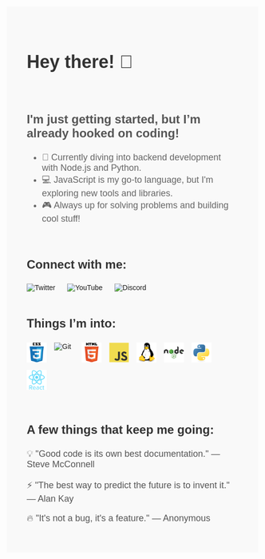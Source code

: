 <!-- Profile Section -->
<section id="profile" style="font-family: Arial, sans-serif; text-align: left; background-color: #f9f9f9; padding: 40px;">
    <h1 style="font-size: 36px; color: #333;">Hey there! 👋</h1>
  <br>
    <h3 style="font-size: 24px; color: #555;">I'm just getting started, but I’m already hooked on coding!</h3>
    <div style="font-size: 18px; color: #666;">
        <ul>
            <li>🚀 Currently diving into backend development with Node.js and Python.</li>
            <li>💻 JavaScript is my go-to language, but I'm exploring new tools and libraries.</li>
            <li>🎮 Always up for solving problems and building cool stuff!</li>
        </ul>
    </div>
  <br>
    <h3 style="font-size: 24px; color: #333;">Connect with me:</h3>
    <div>
        <a href="https://twitter.com/siddharthlamsal" target="blank" style="margin-right: 20px; text-decoration: none;">
            <img src="https://raw.githubusercontent.com/rahuldkjain/github-profile-readme-generator/master/src/images/icons/Social/twitter.svg" alt="Twitter" height="30" width="30"/>
        </a>
        <a href="https://www.youtube.com/@analystsid" target="blank" style="margin-right: 20px; text-decoration: none;">
            <img src="https://raw.githubusercontent.com/rahuldkjain/github-profile-readme-generator/master/src/images/icons/Social/youtube.svg" alt="YouTube" height="30" width="30"/>
        </a>
        <a href="https://discord.gg/773178138909343755" target="blank" style="margin-right: 20px; text-decoration: none;">
            <img src="https://raw.githubusercontent.com/rahuldkjain/github-profile-readme-generator/master/src/images/icons/Social/discord.svg" alt="Discord" height="30" width="30"/>
        </a>
    </div>
  <br>
    <h3 style="font-size: 24px; color: #333;">Things I’m into:</h3>
    <div style="display: flex; flex-wrap: wrap; gap: 15px;">
        <img src="https://raw.githubusercontent.com/devicons/devicon/master/icons/css3/css3-original-wordmark.svg" alt="CSS3" width="40" height="40"/>
        <img src="https://www.vectorlogo.zone/logos/git-scm/git-scm-icon.svg" alt="Git" width="40" height="40"/>
        <img src="https://raw.githubusercontent.com/devicons/devicon/master/icons/html5/html5-original-wordmark.svg" alt="HTML5" width="40" height="40"/>
        <img src="https://raw.githubusercontent.com/devicons/devicon/master/icons/javascript/javascript-original.svg" alt="JavaScript" width="40" height="40"/>
        <img src="https://raw.githubusercontent.com/devicons/devicon/master/icons/linux/linux-original.svg" alt="Linux" width="40" height="40"/>
        <img src="https://raw.githubusercontent.com/devicons/devicon/master/icons/nodejs/nodejs-original-wordmark.svg" alt="Node.js" width="40" height="40"/>
        <img src="https://raw.githubusercontent.com/devicons/devicon/master/icons/python/python-original.svg" alt="Python" width="40" height="40"/>
        <img src="https://raw.githubusercontent.com/devicons/devicon/master/icons/react/react-original-wordmark.svg" alt="React" width="40" height="40"/>
    </div>
  <br><br>
    <h3 style="font-size: 24px; color: #333;">A few things that keep me going:</h3>
    <div style="font-size: 18px; color: #555;">
        <p>💡 "Good code is its own best documentation." — Steve McConnell</p>
        <p>⚡ "The best way to predict the future is to invent it." — Alan Kay</p>
        <p>🔥 "It's not a bug, it's a feature." — Anonymous</p>
    </div>
</section>
